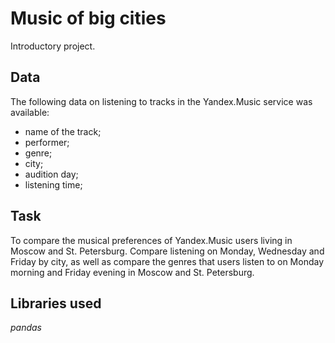 # Music of big cities
Introductory project.

## Data

The following data on listening to tracks in the Yandex.Music service was available:
- name of the track;
- performer;
- genre;
- city;
- audition day;
- listening time;

## Task

To compare the musical preferences of Yandex.Music users living in Moscow and St. Petersburg. Compare listening on Monday, Wednesday and Friday by city, as well as compare the genres that users listen to on Monday morning and Friday evening in Moscow and St. Petersburg.

## Libraries used

*pandas*
